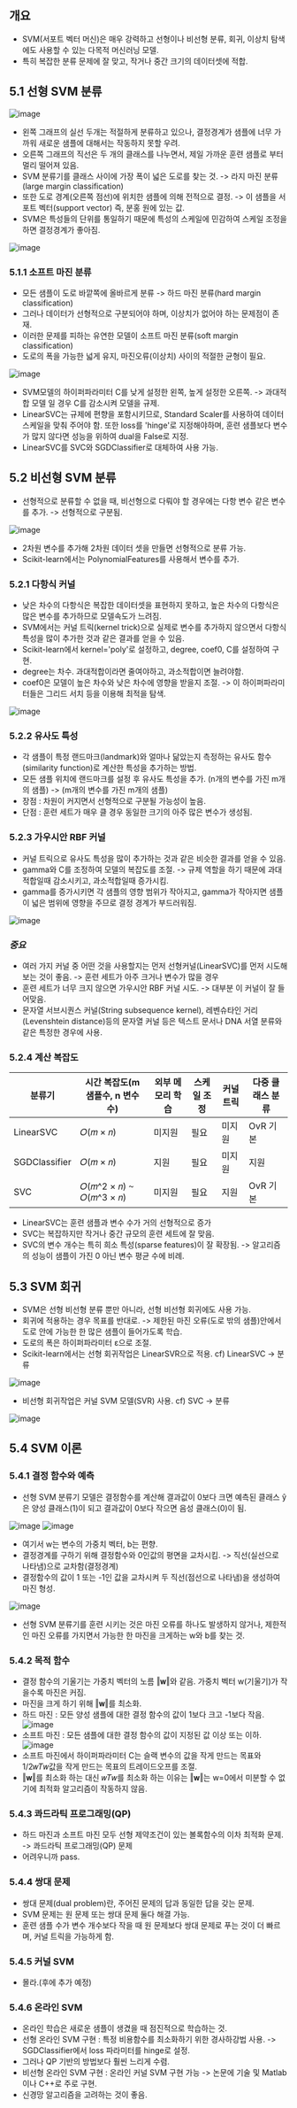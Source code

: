 ## 개요
- SVM(서포트 벡터 머신)은 매우 강력하고 선형이나 비선형 분류, 회귀, 이상치 탐색에도 사용할 수 있는 다목적 머신러닝 모델.
- 특히 복잡한 분류 문제에 잘 맞고, 작거나 중간 크기의 데이터셋에 적합.

## 5.1 선형 SVM 분류
![image](https://user-images.githubusercontent.com/75361137/149668192-63e75fc4-e6d1-4f0c-a8ca-91ac33c59e77.png)
- 왼쪽 그래프의 실선 두개는 적절하게 분류하고 있으나, 결정경계가 샘플에 너무 가까워 새로운 샘플에 대해서는 작동하지 못할 우려.
- 오른쪽 그래프의 직선은 두 개의 클래스를 나누면서, 제일 가까운 훈련 샘플로 부터 멀리 떨어져 있음. 
- SVM 분류기를 클래스 사이에 가장 폭이 넓은 도로를 찾는 것. -> 라지 마진 분류(large margin classification)
- 또한 도로 경계(오른쪽 점선)에 위치한 샘플에 의해 전적으로 결정. -> 이 샘플을 서포트 벡터(support vector) 즉, 분홍 원에 있는 값.
- SVM은 특성들의 단위를 통일하기 때문에 특성의 스케일에 민감하여 스케일 조정을 하면 결정경계가 좋아짐.

![image](https://user-images.githubusercontent.com/75361137/149668404-27ce4be5-4690-4918-a24c-a9a077c9d50b.png)

### 5.1.1 소프트 마진 분류
- 모든 샘플이 도로 바깥쪽에 올바르게 분류 -> 하드 마진 분류(hard margin classification)
- 그러나 데이터가 선형적으로 구분되어야 하며, 이상치가 없어야 하는 문제점이 존재.
- 이러한 문제를 피하는 유연한 모델이 소프트 마진 분류(soft margin classification)
- 도로의 폭을 가능한 넓게 유지, 마진오류(이상치) 사이의 적절한 균형이 필요.

![image](https://user-images.githubusercontent.com/75361137/149668777-d7d6d5e9-a308-4441-a3d3-eab0519a9c82.png)
- SVM모델의 하이퍼파라미터 C를 낮게 설정한 왼쪽, 높게 설정한 오른쪽. -> 과대적합 모델 일 경우 C를 감소시켜 모델을 규제.
- LinearSVC는 규제에 편향을 포함시키므로, Standard Scaler를 사용하여 데이터 스케일을 맞춰 주어야 함. 또한 loss를 'hinge'로 지정해야하며, 훈련 샘플보다 변수가 많지 않다면 성능을 위하여 dual을 False로 지정.
- LinearSVC를 SVC와 SGDClassifier로 대체하여 사용 가능.

## 5.2 비선형 SVM 분류
- 선형적으로 분류할 수 없을 때, 비선형으로 다뤄야 할 경우에는 다항 변수 같은 변수를 추가. -> 선형적으로 구분됨.

![image](https://user-images.githubusercontent.com/75361137/149671011-9116adb8-1bf1-46cf-82d4-d917e6aa6302.png)
- 2차원 변수를 추가해 2차원 데이터 셋을 만들면 선형적으로 분류 가능.
- Scikit-learn에서는 PolynomialFeatures를 사용해서 변수를 추가. 

### 5.2.1 다항식 커널
- 낮은 차수의 다항식은 복잡한 데이터셋을 표현하지 못하고, 높은 차수의 다항식은 많은 변수를 추가하므로 모델속도가 느려짐.
- SVM에서는 커널 트릭(kernel trick)으로 실제로 변수를 추가하지 않으면서 다항식 특성을 많이 추가한 것과 같은 결과를 얻을 수 있음.
- Scikit-learn에서 kernel='poly'로 설정하고, degree, coef0, C를 설정하여 구현.
- degree는 차수. 과대적합이라면 줄여야하고, 과소적합이면 늘려야함.
- coef0은 모델이 높은 차수와 낮은 차수에 영향을 받을지 조절. -> 이 하이퍼파라미터들은 그리드 서치 등을 이용해 최적을 탐색. 

![image](https://user-images.githubusercontent.com/75361137/149671427-1f19bc20-d2be-430e-b5f0-22c6e3e5b108.png)


### 5.2.2 유사도 특성
- 각 샘플이 특정 랜드마크(landmark)와 얼마나 닮았는지 측정하는 유사도 함수(similarity function)로 계산한 특성을 추가하는 방법.
- 모든 샘플 위치에 랜드마크를 설정 후 유사도 특성을 추가. (n개의 변수를 가진 m개의 샘플) -> (m개의 변수를 가진 m개의 샘플)
- 장점 : 차원이 커지면서 선형적으로 구분될 가능성이 높음.
- 단점 : 훈련 세트가 매우 클 경우 동일한 크기의 아주 많은 변수가 생성됨.

### 5.2.3 가우시안 RBF 커널
- 커널 트릭으로 유사도 특성을 많이 추가하는 것과 같은 비슷한 결과를 얻을 수 있음.
- gamma와 C를 조정하여 모델의 복잡도를 조절. -> 규제 역할을 하기 때문에 과대적합일때 감소시키고, 과소적합일때 증가시킴.
- gamma를 증가시키면 각 샘플의 영향 범위가 작아지고, gamma가 작아지면 샘플이 넓은 범위에 영향을 주므로 결정 경계가 부드러워짐.

![image](https://user-images.githubusercontent.com/75361137/149671709-b3be254e-86df-4d7c-b51c-8a70ab51cf45.png)
### *중요*
- 여러 가지 커널 중 어떤 것을 사용할지는 먼저 선형커널(LinearSVC)를 먼저 시도해보는 것이 좋음. -> 훈련 세트가 아주 크거나 변수가 많을 경우
- 훈련 세트가 너무 크지 않으면 가우시안 RBF 커널 시도. -> 대부분 이 커널이 잘 들어맞음.
- 문자열 서브시퀀스 커널(String subsequence kernel), 레벤슈타인 거리(Levenshtein distance)등의 문자열 커널 등은 텍스트 문서나 DNA 서열 분류와 같은 특정한 경우에 사용.


### 5.2.4 계산 복잡도
| 분류기 | 시간 복잡도(m 샘플수, n 변수 수) | 외부 메모리 학습 | 스케일 조정 | 커널 트릭 | 다중 클래스 분류 |
| ---------------- | ---------------- | --------------- | ---------------- | --------------- | ----------------|
| LinearSVC | 𝑂(𝑚 × 𝑛) | 미지원 | 필요 | 미지원 | OvR 기본 |  
| SGDClassifier | 𝑂(𝑚 × 𝑛) | 지원 | 필요 | 미지원 | 지원 | 
| SVC | 𝑂(𝑚^2 × 𝑛) ∼ 𝑂(𝑚^3 × 𝑛) | 미지원 | 필요 | 지원 | OvR 기본 |

- LinearSVC는 훈련 샘플과 변수 수가 거의 선형적으로 증가
- SVC는 복잡하지만 작거나 중간 규모의 훈련 세트에 잘 맞음. 
- SVC의 변수 개수는 특히 희소 특성(sparse features)이 잘 확장됨. -> 알고리즘의 성능이 샘플이 가진 0 아닌 변수 평균 수에 비례.

## 5.3 SVM 회귀
- SVM은 선형 비선형 분류 뿐만 아니라, 선형 비선형 회귀에도 사용 가능.
- 회귀에 적용하는 경우 목표를 반대로. -> 제한된 마진 오류(도로 밖의 샘플)안에서 도로 안에 가능한 한 많은 샘플이 들어가도록 학습.
- 도로의 폭은 하이퍼파라미터 ε으로 조절.
- Scikit-learn에서는 선형 회귀작업은 LinearSVR으로 적용. cf) LinearSVC -> 분류

![image](https://user-images.githubusercontent.com/75361137/149743125-3b74b806-92e6-4866-aebf-2593e418beb7.png)

- 비선형 회귀작업은 커널 SVM 모델(SVR) 사용. cf) SVC -> 분류

![image](https://user-images.githubusercontent.com/75361137/149743723-7a4ee66a-d1e6-48cc-b2d0-79489d7bf2c3.png)


## 5.4 SVM 이론

### 5.4.1 결정 함수와 예측
- 선형 SVM 분류기 모델은 결정함수를 계산해 결과값이 0보다 크면 예측된 클래스 ŷ은 양성 클래스(1)이 되고 결과값이 0보다 작으면 음성 클래스(0)이 됨.

![image](https://user-images.githubusercontent.com/75361137/149744518-fdb32a9a-065f-407b-ab7a-c4b85961652b.png) ![image](https://user-images.githubusercontent.com/75361137/149744541-0a4cf41c-8280-4e0e-bbea-be1e7af14a59.png)
- 여기서 w는 변수의 가중치 벡터, b는 편향.
- 결정경계를 구하기 위해 결정함수와 0인값의 평면을 교차시킴. -> 직선(실선으로 나타냄)으로 교차함(결정경계)
- 결정함수의 값이 1 또는 -1인 값을 교차시켜 두 직선(점선으로 나타냄)을 생성하여 마진 형성.

![image](https://user-images.githubusercontent.com/75361137/149746151-70afb6e9-47b4-44b4-acb6-b5fe1495eff1.png)

- 선형 SVM 분류기를 훈련 시키는 것은 마진 오류를 하나도 발생하지 않거나, 제한적인 마진 오류를 가지면서 가능한 한 마진을 크게하는 w와 b를 찾는 것.

### 5.4.2 목적 함수
- 결정 함수의 기울기는 가중치 벡터의 노름 ‖𝐰‖와 같음. 가중치 벡터 w(기울기)가 작을수록 마진은 커짐.
- 마진을 크게 하기 위해 ‖𝐰‖를 최소화.
- 하드 마진 : 모든 양성 샘플에 대한 결정 함수의 값이 1보다 크고 -1보다 작음. ![image](https://user-images.githubusercontent.com/75361137/149748593-3a1f2b53-1002-4b4d-803b-ca7b21cd10f4.png)
- 소프트 마진 : 모든 샘플에 대한 결정 함수의 값이 지정된 값 이상 또는 이하.![image](https://user-images.githubusercontent.com/75361137/149748627-3284637c-ece6-4682-923c-a9651d8f276f.png)
- 소프트 마진에서 하이퍼파라미터 C는 슬랙 변수의 값을 작게 만드는 목표와 1/2𝑤𝑇𝑤값을 작게 만드는 목표의 트레이드오프를 조절. 
- ‖𝐰‖를 최소화 하는 대신 𝑤𝑇𝑤를 최소화 하는 이유는 ‖𝐰‖는 w=0에서 미분할 수 없기에 최적화 알고리즘이 작동하지 않음.

### 5.4.3 콰드라틱 프로그래밍(QP)
- 하드 마진과 소프트 마진 모두 선형 제약조건이 있는 볼록함수의 이차 최적화 문제. -> 콰드라틱 프로그래밍(QP) 문제
- 어려우니까 pass.

### 5.4.4 쌍대 문제
- 쌍대 문제(dual problem)란, 주어진 문제의 답과 동일한 답을 갖는 문제.
- SVM 문제는 원 문제 또는 쌍대 문제 둘다 해결 가능.
- 훈련 샘플 수가 변수 개수보다 작을 때 원 문제보다 쌍대 문제로 푸는 것이 더 빠르며, 커널 트릭을 가능하게 함.

### 5.4.5 커널 SVM
- 몰라.(후에 추가 예정)

### 5.4.6 온라인 SVM
- 온라인 학습은 새로운 샘플이 생겼을 때 점진적으로 학습하는 것.
- 선형 온라인 SVM 구현 : 특정 비용함수를 최소화하기 위한 경사하강법 사용. -> SGDClassifier에서 loss 파라미터를 hinge로 설정.
- 그러나 QP 기반의 방법보다 훨씬 느리게 수렴.
- 비선형 온라인 SVM 구현 : 온라인 커널 SVM 구현 가능 -> 논문에 기술 및 Matlab이나 C++로 주로 구현.
- 신경망 알고리즘을 고려하는 것이 좋음.
